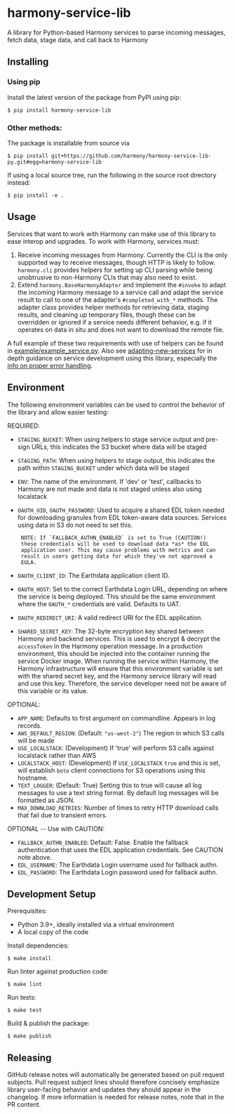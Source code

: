 # harmony-service-lib

A library for Python-based Harmony services to parse incoming messages, fetch data, stage data, and call back to Harmony

## Installing

### Using pip

Install the latest version of the package from PyPI using pip:

    $ pip install harmony-service-lib

### Other methods:

The package is installable from source via

    $ pip install git+https://github.com/harmony/harmony-service-lib-py.git#egg=harmony-service-lib

If using a local source tree, run the following in the source root directory instead:

    $ pip install -e .

## Usage

Services that want to work with Harmony can make use of this library to ease
interop and upgrades.  To work with Harmony, services must:

1. Receive incoming messages from Harmony.  Currently the CLI is the only
supported way to receive messages, though HTTP is likely to follow.  `harmony.cli`
provides helpers for setting up CLI parsing while being unobtrusive to non-Harmony
CLIs that may also need to exist.
2. Extend `harmony.BaseHarmonyAdapter` and implement the `#invoke` to
adapt the incoming Harmony message to a service call and adapt the service
result to call to one of the adapter's `#completed_with_*` methods. The adapter
class provides helper methods for retrieving data, staging results, and cleaning
up temporary files, though these can be overridden or ignored if a service
needs different behavior, e.g. if it operates on data in situ and does not
want to download the remote file.

A full example of these two requirements with use of helpers can be found in
[example/example_service.py](example/example_service.py). Also see
[adapting-new-services](https://github.com/nasa/harmony/blob/main/docs/guides/adapting-new-services.md) for in depth
guidance on service development using this library, especially the
[info on proper error handling](https://github.com/nasa/harmony/blob/main/docs/guides/adapting-new-services.md#5-error-handling).

## Environment

The following environment variables can be used to control the behavior of the
library and allow easier testing:

REQUIRED:

* `STAGING_BUCKET`: When using helpers to stage service output and pre-sign URLs, this
       indicates the S3 bucket where data will be staged
* `STAGING_PATH`: When using helpers to stage output, this indicates the path within
       `STAGING_BUCKET` under which data will be staged
* `ENV`: The name of the environment.  If 'dev' or 'test', callbacks to Harmony are
       not made and data is not staged unless also using localstack
* `OAUTH_UID`, `OAUTH_PASSWORD`: Used to acquire a shared EDL token
       needed for downloading granules from EDL token-aware data
       sources. Services using data in S3 do not need to set this.

       NOTE: If `FALLBACK_AUTHN_ENABLED` is set to True (CAUTION!)
       these credentials will be used to download data *as* the EDL
       application user. This may cause problems with metrics and can
       result in users getting data for which they've not approved a
       EULA.
* `OAUTH_CLIENT_ID`: The Earthdata application client ID.
* `OAUTH_HOST`: Set to the correct Earthdata Login URL, depending on
       where the service is being deployed. This should be the same
       environment where the `OAUTH_*` credentials are valid. Defaults
       to UAT.
* `OAUTH_REDIRECT_URI`: A valid redirect URI for the EDL application.
* `SHARED_SECRET_KEY`: The 32-byte encryption key shared between Harmony and backend services.
       This is used to encrypt & decrypt the `accessToken` in the Harmony operation message.
       In a production environment, this should be injected into the container running the service
       Docker image. When running the service within Harmony, the Harmony infrastructure will
       ensure that this environment variable is set with the shared secret key, and the Harmony
       service library will read and use this key. Therefore, the service developer need not
       be aware of this variable or its value.

OPTIONAL:

* `APP_NAME`: Defaults to first argument on commandline. Appears in log records.
* `AWS_DEFAULT_REGION`: (Default: `"us-west-2"`) The region in which S3 calls will be made
* `USE_LOCALSTACK`: (Development) If 'true' will perform S3 calls against localstack rather
       than AWS
* `LOCALSTACK_HOST`: (Development) If `USE_LOCALSTACK` `true` and this is set, will
       establish `boto` client connections for S3 operations using this hostname.
* `TEXT_LOGGER`: (Default: True) Setting this to true will cause all
       log messages to use a text string format. By default log
       messages will be formatted as JSON.
* `MAX_DOWNLOAD_RETRIES`: Number of times to retry HTTP download calls that fail due to transient errors.

OPTIONAL -- Use with CAUTION:

* `FALLBACK_AUTHN_ENABLED`: Default: False. Enable the fallback authentication that
  uses the EDL application credentials. See CAUTION note above.
* `EDL_USERNAME`: The Earthdata Login username used for fallback authn.
* `EDL_PASSWORD`: The Earthdata Login password used for fallback authn.

## Development Setup

Prerequisites:
  - Python 3.9+, ideally installed via a virtual environment
  - A local copy of the code

Install dependencies:

    $ make install

Run linter against production code:

    $ make lint

Run tests:

    $ make test

Build & publish the package:

    $ make publish

## Releasing

GitHub release notes will automatically be generated based on pull request subjects.
Pull request subject lines should therefore concisely emphasize library
user-facing behavior and updates they should appear in the changelog.  If more
information is needed for release notes, note that in the PR content.
